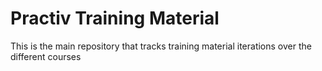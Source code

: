 # Practiv Training Material 

This is the main repository that tracks training material iterations over the different courses



